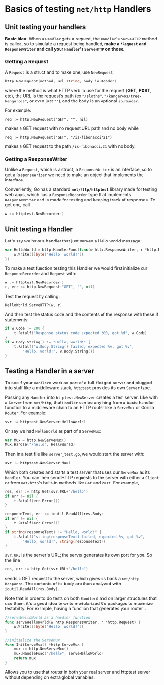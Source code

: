 # Basics of testing `net/http` Handlers

## Unit testing your handlers

**Basic idea**: When a `Handler` gets a request, the `Handler`'s `ServeHTTP` method is called, so to simulate a request being handled, **make a `*Request` and `ResponseWriter` and call your `Handler`'s `ServeHTTP` on those.**

### Getting a Request

A `Request` is a struct and to make one, use `NewRequest`

```go
http.NewRequest(method, url string, body io.Reader)
```

where the method is what HTTP verb to use for the request (**GET**, **POST**, etc), the URL is the request's path (ex `"/sloths"`, `"/kangaroos/tree-kangaroos"`, or even just `""`), and the body is an optional `io.Reader`.

For example:

```
req := http.NewRequest("GET", "", nil)
```

makes a GET request with no request URL path and no body while

```
req := http.NewRequest("GET", "/is-fibonacci/21")
```

makes a GET request to the path `/is-fibonacci/21` with no body.

### Getting a ResponseWriter

Unlike a `Request`, which is a struct, a `ResponseWriter` is an interface, so to get a `ResponseWriter` we need to make an object that implements the interface.

Conveniently, Go has a standard **`net/http/httptest`** library made for testing web apps, which has a `ResponseRecorder` type that implements `ResponseWriter` and is made for testing and keeping track of responses. To get one, call

```go
w := httptest.NewRecorder()
```


## Unit testing a Handler

Let's say we have a handler that just serves a Hello world message:

```go
var HelloWorld = http.HandlerFunc(func(w http.ResponseWriter, r *http.Request) {
    w.Write([]byte("Hello, world!"))
})
```

To make a test function testing this Handler we would first initialize our `ResponseRecorder` and `Request` with:

```go
w := httptest.NewRecorder()
r, err := http.NewRequest("GET", "", nil)
```

Test the request by calling:

```go
HelloWorld.ServeHTTP(w, r)
```

And then test the status code and the contents of the response with these if statements:

```go
if w.Code != 200 {
    t.Fatalf("Response status code expected 200, got %d", w.Code)
}
if w.Body.String() != "Hello, world!" {
    t.Fatalf("w.Body.String() failed, expected %v, got %v",
        "Hello, world!", w.Body.String())
}
```

## Testing a Handler in a server

To see if your `Handler`s work as part of a full-fledged server and plugged into stuff like a middleware stack, `httptest` provides its own `Server` type.

Passing any `Handler` into `httptest.NewServer` creates a test server.  Like with a `Server` from `net/http`, that `Handler` can be anything from a basic handler function to a middleware chain to an HTTP router like a `ServeMux` or Gorilla `Router`. For example:

```go
svr := httptest.NewServer(HelloWorld)
```

Or say we had `HelloWorld` as part of a `ServeMux`:

```go
var Mux = http.NewServeMux()
Mux.Handle("/hello", HelloWorld)
```

Then in a test file like `server_test.go`, we would start the server with:

```go
svr := httptest.NewServer(Mux)
```

Which both creates and starts a test server that uses our `ServeMux` as its `Handler`. You can then send HTTP requests to the server with either a `Client` or from `net/http`'s built-in methods like `Get` and `Post`. For example,

```go
res, err := http.Get(svr.URL+"/hello")
if err != nil {
    t.Fatalf(err.Error())
}

responseText, err := ioutil.ReadAll(res.Body)
if err != nil {
    t.Fatalf(err.Error())
}
if string(responseText) != "Hello, world!" {
    t.Fatalf("string(responseText) failed, expected %v, got %v",
        "Hello, world!", string(responseText))
}
```

`svr.URL` is the server's URL; the server generates its own port for you. So the line

```go
res, err := http.Get(svr.URL+"/hello")
```

sends a GET request to the server, which gives us back a `net/http` `Response`. The contents of its body are then analyzed with `ioutil.ReadAll(res.Body)`.

Note that in order to do tests on both `Handler`s and on larger structures that use them, it's a good idea to write modularized Go packages to maximize testability. For example, having a function that generates your router...

```go
//serveHelloWorld as a handler function
func serveHelloWorld(w http.ResponseWriter, r *http.Request) {
    w.Write([]byte("Hello, world!"))
}

//initialize the ServeMux
func InitServeMux() *http.ServeMux {
    mux := http.NewServeMux()
    mux.HandleFunc("/hello", serveHelloWorld)
    return mux
}
```

Allows you to use that router in both your real server and httptest server without depending on extra global variables.
